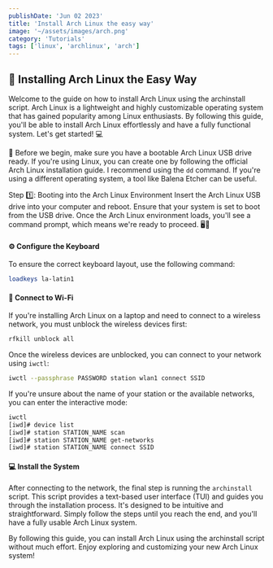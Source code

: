 ```yaml
---
publishDate: 'Jun 02 2023'
title: 'Install Arch Linux the easy way'
image: '~/assets/images/arch.png'
category: 'Tutorials'
tags: ['linux', 'archlinux', 'arch']
---
```


## 🐧 Installing Arch Linux the Easy Way 

Welcome to the guide on how to install Arch Linux using the archinstall script. Arch Linux is a lightweight and highly customizable operating system that has gained popularity among Linux enthusiasts. By following this guide, you'll be able to install Arch Linux effortlessly and have a fully functional system. Let's get started! 💻

🚀 Before we begin, make sure you have a bootable Arch Linux USB drive ready. If you're using Linux, you can create one by following the official Arch Linux installation guide. I recommend using the `dd` command. If you're using a different operating system, a tool like Balena Etcher can be useful.

Step 1️⃣: Booting into the Arch Linux Environment
Insert the Arch Linux USB drive into your computer and reboot. Ensure that your system is set to boot from the USB drive. Once the Arch Linux environment loads, you'll see a command prompt, which means we're ready to proceed. 🖥️💨

#### ⚙️ Configure the Keyboard

To ensure the correct keyboard layout, use the following command:

```bash
loadkeys la-latin1
```

#### 🛜 Connect to Wi-Fi

If you're installing Arch Linux on a laptop and need to connect to a wireless network, you must unblock the wireless devices first:

```bash
rfkill unblock all
```

Once the wireless devices are unblocked, you can connect to your network using `iwctl`:

```bash
iwctl --passphrase PASSWORD station wlan1 connect SSID
```

If you're unsure about the name of your station or the available networks, you can enter the interactive mode:

```bash
iwctl
[iwd]# device list
[iwd]# station STATION_NAME scan
[iwd]# station STATION_NAME get-networks
[iwd]# station STATION_NAME connect SSID
```

#### 💻 Install the System

After connecting to the network, the final step is running the `archinstall` script. This script provides a text-based user interface (TUI) and guides you through the installation process. It's designed to be intuitive and straightforward. Simply follow the steps until you reach the end, and you'll have a fully usable Arch Linux system.

By following this guide, you can install Arch Linux using the archinstall script without much effort. Enjoy exploring and customizing your new Arch Linux system!


